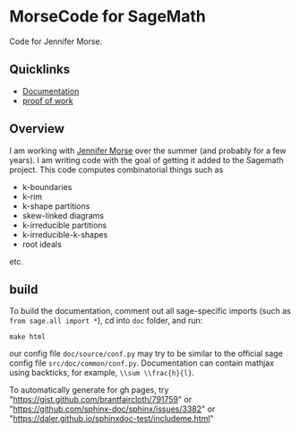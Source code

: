 # MorseCode for SageMath

Code for Jennifer Morse.

## Quicklinks

  * [Documentation](https://mareoraft.github.io/morse-code/)
  * [proof of work](https://github.com/MareoRaft/morse-code/blob/master/src/proof_of_work.py)

## Overview

I am working with [Jennifer Morse](http://math.virginia.edu/people/jlm6cj/) over the summer (and probably for a few years).  I am writing code with the goal of getting it added to the Sagemath project.  This code computes combinatorial things such as

  * k-boundaries
  * k-rim
  * k-shape partitions
  * skew-linked diagrams
  * k-irreducible partitions
  * k-irreducible-k-shapes
  * root ideals

etc.

## build

To build the documentation, comment out all sage-specific imports (such as `from sage.all import *`), cd into `doc` folder, and run:

    make html

our config file `doc/source/conf.py` may try to be similar to the official sage config file `src/doc/common/conf.py`.  Documentation can contain mathjax using backticks, for example, `\\sum \\frac{h}{l}`.

To automatically generate for gh pages, try "https://gist.github.com/brantfaircloth/791759" or "https://github.com/sphinx-doc/sphinx/issues/3382" or "https://daler.github.io/sphinxdoc-test/includeme.html"
